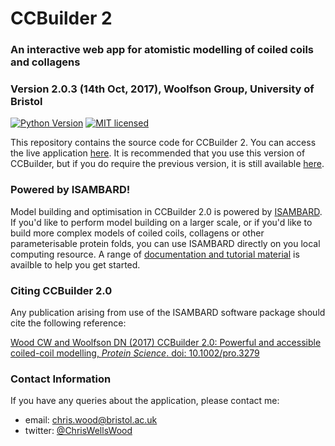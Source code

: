 # CCBuilder 2
### An interactive web app for atomistic modelling of coiled coils and collagens
### Version 2.0.3 (14th Oct, 2017), Woolfson Group, University of Bristol

[![Python Version](https://img.shields.io/badge/python-3.5%2C%203.6-lightgrey.svg)](https://woolfson-group.github.io/isambard/)
[![MIT licensed](https://img.shields.io/badge/license-MIT-blue.svg)](https://github.com/woolfson-group/isambard/blob/master/LICENSE.md)

This repository contains the source code for CCBuilder 2. You can access the live application [here](http://coiledcoils.chm.bris.ac.uk/ccbuilder2). It is recommended that you use this version of CCBuilder, but if you do require the previous version, it is still available [here](http://rainbow2.chm.bris.ac.uk/app/cc_builder/).

### Powered by ISAMBARD!
Model building and optimisation in CCBuilder 2.0 is powered by [ISAMBARD](https://github.com/woolfson-group/isambard). If you'd like to perform model building on a larger scale, or if you'd like to build more complex models of coiled coils, collagens or other parameterisable protein folds, you can use ISAMBARD directly on you local computing resource. A range of [documentation and tutorial material](https://woolfson-group.github.io/isambard/index.html) is availble to help you get started.

### Citing CCBuilder 2.0
Any publication arising from use of the ISAMBARD software package should cite the following reference:

[Wood CW and Woolfson DN (2017) CCBuilder 2.0: Powerful and accessible coiled-coil modelling, _Protein Science_. doi: 10.1002/pro.3279](http://dx.doi.org/10.1002/pro.3279)

### Contact Information
If you have any queries about the application, please contact me:

- email: chris.wood@bristol.ac.uk
- twitter: [@ChrisWellsWood](https://twitter.com/chriswellswood)
